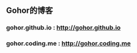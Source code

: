 ## Gohor的博客

### gohor.github.io : http://gohor.github.io

###	 gohor.coding.me : http://gohor.coding.me